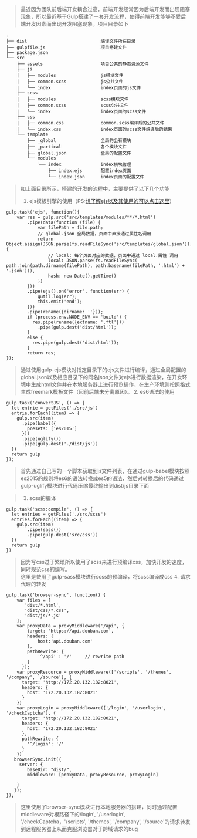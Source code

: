 >最近因为团队前后端开发耦合过高，前端开发经常因为后端开发而出现阻塞现象，所以最近基于Gulp搭建了一套开发流程，使得前端开发能够不受后端开发因素而出现开发阻塞现象。项目目录如下

```
.
├── dist                            编译文件所在目录
├── gulpfile.js                     项目搭建文件
├── package.json                    
└── src                             
    ├── assets                      项目公共的静态资源文件
    ├── js
    |   ├── modules                 js模块文件
    |   ├── common.scss             js公共文件
    |   └── index                   index页面的js文件
    ├── scss
    |   ├── modules                 scss模块文件
    |   ├── common.scss             scss公共文件
    |   └── index                   index页面的scss文件
    ├── css
    |   ├── common.css              common.scss编译后的公共文件
    |   └── index.css               index页面的scss文件编译后的结果
    └── template
        ├── _global                 全局的公有模块
        ├── _partical               各个模块文件
        ├── global.json             全局的配置文件
        └── modules
            └── index               index模块管理
                ├── index.ejs       配置index页面
                └── index.json      index页面的配置文件

```
>如上面目录所示，搭建的开发的流程中，主要提供了以下几个功能
> 1. ejs模板引擎的使用（PS:[想了解ejs以及其使用的可以点击这里](https://segmentfault.com/a/1190000004286562)）
```
gulp.task('ejs', function(){
    var res = gulp.src('src/templates/modules/**/*.html')
        .pipe(data(function (file) {
            var filePath = file.path;
            // global.json 全局数据，页面中直接通过属性名调用
            return Object.assign(JSON.parse(fs.readFileSync('src/templates/global.json')), {
                // local: 每个页面对应的数据，页面中通过 local.属性 调用
                local: JSON.parse(fs.readFileSync( path.join(path.dirname(filePath), path.basename(filePath, '.html') + '.json'))),
                hash: new Date().getTime()
            })
        }))
        .pipe(ejs().on('error', function(err) {
            gutil.log(err);
            this.emit('end');
        }))
        .pipe(rename({dirname: ''}));
        if (process.env.NODE_ENV == 'build') {
          res.pipe(rename({extname: '.ftl'}))
            .pipe(gulp.dest('dist/html'));
        }
        else {
          res.pipe(gulp.dest('dist/html'));
        }
        return res;
});
```
>通过使用gulp-ejs模块对指定目录下的ejs文件进行编译，通过全局配置的global.json以及相应目录下的同名json文件对ejs进行数据渲染，在开发环境中生成html文件并在本地服务器上进行预览操作，在生产环境则按照格式生成freemark模板文件（因前后端未分离原因）。
> 2. es6语法的使用
```
gulp.task('convertJS', () => {
  let entrie = getFiles('./src/js')
  entrie.forEach((item) => {
    gulp.src(item)
      .pipe(babel({
        presets: ['es2015']
      }))
      .pipe(uglify())
      .pipe(gulp.dest('./dist/js'))
  })
  return gulp
});
```
> 首先通过自己写的一个脚本获取到js文件列表，在通过gulp-babel模块按照es2015的规则将es6的语法转换成es5的语法，然后对转换后的代码通过gulp-uglify模块进行代码压缩最终输出到dist/js目录下面

> 3. scss的编译
```
gulp.task('scss:compile', () => {
  let entries = getFiles('./src/scss')
  entries.forEach((item) => {
    gulp.src(item)
        .pipe(sass())
        .pipe(gulp.dest('src/css'))
  })
  return gulp
})
```
>因为写css过于繁琐所以使用了scss来进行预编译css，加快开发的速度，同时规范css的编写。  
>这里是使用了gulp-sass模块进行scss的预编译，将scss编译成css
> 4. 请求代理的转发

```
gulp.task('browser-sync', function() {
    var files = [
       'dist/*.html',
       'dist/css/*.css',
       'dist/js/*.js'
    ];
    var proxyData = proxyMiddleware('/api', {
        target: 'https://api.douban.com',
        headers: {
            host:'api.douban.com'
        },
        pathRewrite: {
            '^/api' : '/'     // rewrite path 
        }
      });
    var proxyResource = proxyMiddleware(['/scripts', '/themes', '/company', '/source'], {
      target: 'http://172.20.132.182:8021',
      headers: {
        host: '172.20.132.182:8021'
      }
    })
    var proxyLogin = proxyMiddleware(['/login', '/userlogin', '/checkCaptcha'], {
      target: 'http://172.20.132.182:8021',
      headers: {
        host: '172.20.132.182:8021'
      },
      pathRewrite: {
        '^/login': '/'
      }
    })
   browserSync.init({
     server: {
        baseDir: "dist/",
        middleware: [proxyData, proxyResource, proxyLogin]

    }
   });
});
```
> 这里使用了browser-sync模块进行本地服务器的搭建，同时通过配置middleware对根路径下的/login', '/userlogin', '/checkCaptcha，'/scripts', '/themes', '/company', '/source'的请求转发到远程服务器上从而克服浏览器对于跨域请求的bug
